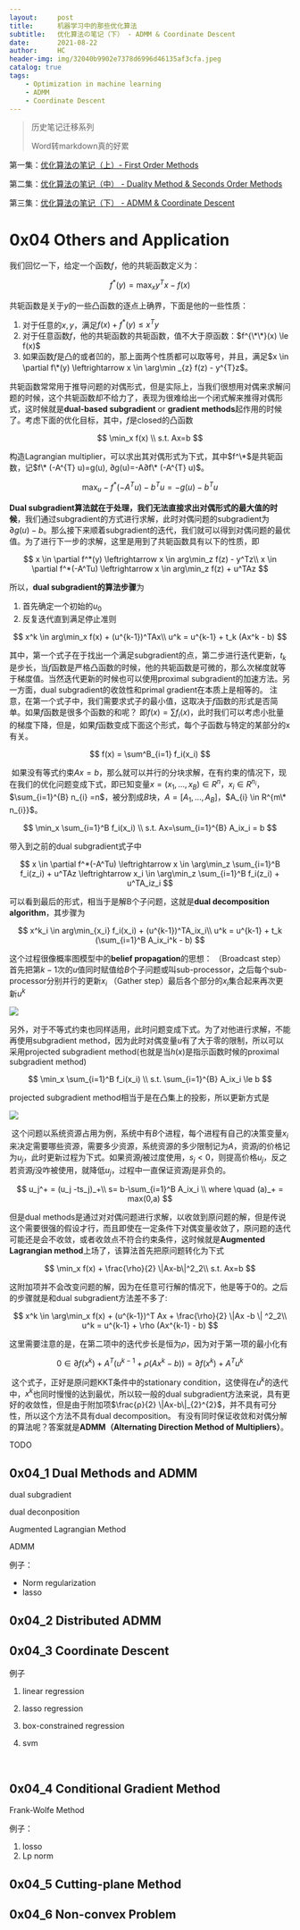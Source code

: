 ```yaml
---
layout:     post
title:      机器学习中的那些优化算法
subtitle:   优化算法の笔记（下） - ADMM & Coordinate Descent
date:       2021-08-22
author:     HC
header-img: img/32040b9902e7378d6996d46135af3cfa.jpeg
catalog: true
tags:
    - Optimization in machine learning
    - ADMM
    - Coordinate Descent
---
```


> 历史笔记迁移系列
>
> Word转markdown真的好累

第一集：[优化算法の笔记（上）- First Order Methods](http://huangc.top/2021/06/20/Optimization_1-2021/)

第二集：[优化算法の笔记（中） - Duality Method & Seconds Order Methods](http://huangc.top/2021/07/31/Optimization_2-2021/)

第三集：[优化算法の笔记（下） - ADMM & Coordinate Descent](http://huangc.top/2021/08/22/Optimization_3-2021/)

# 0x04 Others and Application

我们回忆一下，给定一个函数$f$，他的共轭函数定义为：


$$
f^*(y) = \max_{x} y^Tx - f(x)
$$


共轭函数是关于$y$的一些凸函数的逐点上确界，下面是他的一些性质：

1. 对于任意的$x,y$，满足$f(x) + f^{*}(y) \le x^{T}y$
2. 对于任意函数$f$，他的共轭函数的共轭函数，值不大于原函数：$f^{\*\*}(x) \le f(x)$
3. 如果函数$f$是凸的或者凹的，那上面两个性质都可以取等号，并且，满足$x \in \partial f\*(y)  \leftrightarrow x \in \arg\min _{z} f(z) - y^{T}z$。



共轭函数常常用于推导问题的对偶形式，但是实际上，当我们很想用对偶来求解问题的时候，这个共轭函数却不给力了，表现为很难给出一个闭式解来推得对偶形式，这时候就是**dual-based subgradient** or **gradient methods**起作用的时候了。考虑下面的优化目标，其中，$f$是closed的凸函数


$$
\min_x f(x) \\
s.t. Ax=b
$$


构造Lagrangian multiplier，可以求出其对偶形式为下式，其中$f^\*$是共轭函数，记$f\* (-A^{T} u)=g(u), ∂g(u)=-A∂f\* (-A^{T} u)$。


$$
\max_u -f^*(-A^Tu) - b^Tu = -g(u) - b^Tu
$$


**Dual subgradient算法就在于处理，我们无法直接求出对偶形式的最大值的时候**，我们通过subgradient的方式进行求解，此时对偶问题的subgradient为$∂g(u)-b$。那么接下来顺着subgradient的迭代，我们就可以得到对偶问题的最优值。为了进行下一步的求解，这里是用到了共轭函数具有以下的性质，即


$$
x \in \partial f^*(y)  \leftrightarrow x \in arg\min_z f(z) - y^Tz\\
x \in \partial f^*(-A^Tu)  \leftrightarrow x \in arg\min_z f(z) + u^TAz
$$


所以，**dual subgradient的算法步骤**为

1. 首先确定一个初始的$u_{0}$
2. 反复迭代直到满足停止准则


$$
x^k \in arg\min_x f(x) + (u^{k-1})^TAx\\
u^k = u^{k-1} + t_k (Ax^k - b)
$$


​	其中，第一个式子在于找出一个满足subgradient的点，第二步进行迭代更新，$t_{k}$是步长，当$f$函数是严格凸函数的时候，他的共轭函数是可微的，那么次梯度就等于梯度值。当然迭代更新的时候也可以使用proximal subgradient的加速方法。另一方面，dual subgradient的收敛性和primal gradient在本质上是相等的。
​	注意，在第一个式子中，我们需要求式子的最小值，这取决于$f$函数的形式是否简单。如果$f$函数是很多个函数的和呢？ 即$f(x)=\sum f_{i}(x)$，此时我们可以考虑小批量的梯度下降，但是，如果$f$函数变成下面这个形式，每个子函数与特定的某部分的x有关。


$$
f(x) = \sum^B_{i=1} f_i(x_i)
$$


​	如果没有等式约束$Ax=b$，那么就可以并行的分块求解，在有约束的情况下，现在我们的优化问题变成下式，即已知变量$x=(x_{1},...,x_{B}) \in R^{n}$，$x_{i} \in R^{n_{i}}$， $\sum_{i=1}^{B} n_{i} =n$，被分割成$B$块，$A=[A_{1}, ..., A_{B}]$，$A_{i} \in R^{m\* n_{i}}$。


$$
\min_x \sum_{i=1}^B f_i(x_i)  \\
s.t. Ax=\sum_{i=1}^{B} A_ix_i = b
$$


带入到之前的dual subgradient式子中


$$
x \in \partial f^*(-A^Tu) \leftrightarrow x \in \arg\min_z \sum_{i=1}^B f_i(z_i) + u^TAz \leftrightarrow  x_i \in \arg\min_z \sum_{i=1}^B f_i(z_i) + u^TA_iz_i
$$


可以看到最后的形式，相当于是解B个子问题，这就是**dual decomposition algorithm**，其步骤为


$$
x^k_i \in arg\min_{x_i} f_i(x_i) + (u^{k-1})^TA_ix_i\\
u^k = u^{k-1} + t_k (\sum_{i=1}^B A_ix_i^k - b)
$$


这个过程很像概率图模型中的**belief propagation**的思想：
（Broadcast step）首先把第$k-1$次的$u$值同时赋值给$B$个子问题或叫sub-processor，之后每个sub-processor分别并行的更新$x_{i}$
（Gather step）最后各个部分的$x_{i}$集合起来再次更新$u^{k}$

![](/img/youhua32.png)

另外，对于不等式约束也同样适用，此时问题变成下式。为了对他进行求解，不能再使用subgradient method，因为此时对偶变量$u$有了大于零的限制，所以可以采用projected subgradient method(也就是当$h(x)$是指示函数时候的proximal subgradient method)


$$
\min_x \sum_{i=1}^B f_i(x_i)  \\
s.t. \sum_{i=1}^{B} A_ix_i \le b
$$


projected subgradient method相当于是在凸集上的投影，所以更新方式是

![](/img/youhua33.png)

​	这个问题以系统资源占用为例，系统中有$B$个进程，每个进程有自己的决策变量$x_{i}$来决定需要哪些资源，需要多少资源，系统资源的多少限制记为$A$，资源$j$的价格记为$u_{j}$，此时更新过程为下式。如果资源$j$被过度使用，$s_{j}<0$，则提高价格$u_{j}$，反之若资源$j$没咋被使用，就降低$u_{j}$，过程中一直保证资源$j$是非负的。


$$
u_j^+ = (u_j -ts_j)_+\\
s= b-\sum_{i=1}^B A_ix_i \\
where \quad (a)_+ = max(0,a)
$$


但是dual methods是通过对对偶问题进行求解，以收敛到原问题的解，但是传说这个需要很强的假设才行，而且即使在一定条件下对偶变量收敛了，原问题的迭代可能还是会不收敛，或者收敛点不符合约束条件，这时候就是**Augmented Lagrangian method**上场了，该算法首先把原问题转化为下式


$$
\min_x f(x) + \frac{\rho}{2} \|Ax-b\|^2_2\\
s.t. Ax=b
$$


这附加项并不会改变问题的解，因为在任意可行解的情况下，他是等于0的。之后的步骤就是和dual subgradient方法差不多了:


$$
x^k \in \arg\min_x f(x) + (u^{k-1})^T Ax + \frac{\rho}{2} \|Ax -b \| ^2_2\\
u^k = u^{k-1} + \rho (Ax^{k-1} - b)
$$


这里需要注意的是，在第二项中的迭代步长是恒为$ρ$，因为对于第一项的最小化有


$$
0 \in \partial f(x^k) + A^T \left( u^{k-1} + \rho (Ax^k -b) \right) =  \partial f(x^k) + A^Tu^k
$$


​	这个式子，正好是原问题KKT条件中的stationary condition，这使得在$u^{k}$的迭代中，$x^{k}$也同时慢慢的达到最优，所以较一般的dual subgradient方法来说，具有更好的收敛性，但是由于附加项$\frac{ρ}{2} \|Ax-b\|_{2}^{2}$，并不具有可分性，所以这个方法不具有dual decomposition。 有没有同时保证收敛和对偶分解的算法呢？答案就是**ADMM（Alternating Direction Method of Multipliers）**。



TODO

## 0x04_1 Dual Methods and ADMM

dual subgradient



dual deconposition



Augmented Lagrangian Method



ADMM



例子：

- Norm regularization
- lasso

## 0x04_2 Distributed  ADMM 

## 0x04_3 Coordinate Descent

例子

1. linear regression

2. lasso regression

3. box-constrained regression

4. svm

   ​

## 0x04_4 Conditional Gradient Method

Frank-Wolfe Method

例子：

1. losso
2. Lp norm

## 0x04_5 Cutting-plane Method

## 0x04_6 Non-convex Problem

